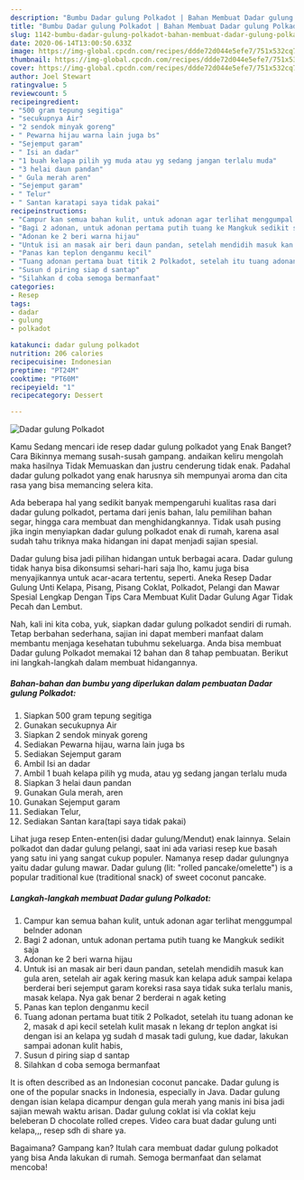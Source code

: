 ```yaml
---
description: "Bumbu Dadar gulung Polkadot | Bahan Membuat Dadar gulung Polkadot Yang Paling Enak"
title: "Bumbu Dadar gulung Polkadot | Bahan Membuat Dadar gulung Polkadot Yang Paling Enak"
slug: 1142-bumbu-dadar-gulung-polkadot-bahan-membuat-dadar-gulung-polkadot-yang-paling-enak
date: 2020-06-14T13:00:50.633Z
image: https://img-global.cpcdn.com/recipes/ddde72d044e5efe7/751x532cq70/dadar-gulung-polkadot-foto-resep-utama.jpg
thumbnail: https://img-global.cpcdn.com/recipes/ddde72d044e5efe7/751x532cq70/dadar-gulung-polkadot-foto-resep-utama.jpg
cover: https://img-global.cpcdn.com/recipes/ddde72d044e5efe7/751x532cq70/dadar-gulung-polkadot-foto-resep-utama.jpg
author: Joel Stewart
ratingvalue: 5
reviewcount: 5
recipeingredient:
- "500 gram tepung segitiga"
- "secukupnya Air"
- "2 sendok minyak goreng"
- " Pewarna hijau warna lain juga bs"
- "Sejemput garam"
- " Isi an dadar"
- "1 buah kelapa pilih yg muda atau yg sedang jangan terlalu muda"
- "3 helai daun pandan"
- " Gula merah aren"
- "Sejemput garam"
- " Telur"
- " Santan karatapi saya tidak pakai"
recipeinstructions:
- "Campur kan semua bahan kulit, untuk adonan agar terlihat menggumpal belnder adonan"
- "Bagi 2 adonan, untuk adonan pertama putih tuang ke Mangkuk sedikit saja"
- "Adonan ke 2 beri warna hijau"
- "Untuk isi an masak air beri daun pandan, setelah mendidih masuk kan gula aren, setelah air agak kering masuk kan kelapa aduk sampai kelapa berderai beri sejemput garam koreksi rasa saya tidak suka terlalu manis, masak kelapa. Nya gak benar 2 berderai n agak keting"
- "Panas kan teplon denganmu kecil"
- "Tuang adonan pertama buat titik 2 Polkadot, setelah itu tuang adonan ke 2, masak d api kecil setelah kulit masak n lekang dr teplon angkat isi dengan isi an kelapa yg sudah d masak tadi gulung, kue dadar, lakukan sampai adonan kulit habis,"
- "Susun d piring siap d santap"
- "Silahkan d coba semoga bermanfaat"
categories:
- Resep
tags:
- dadar
- gulung
- polkadot

katakunci: dadar gulung polkadot 
nutrition: 206 calories
recipecuisine: Indonesian
preptime: "PT24M"
cooktime: "PT60M"
recipeyield: "1"
recipecategory: Dessert

---
```



![Dadar gulung Polkadot](https://img-global.cpcdn.com/recipes/ddde72d044e5efe7/751x532cq70/dadar-gulung-polkadot-foto-resep-utama.jpg)

Kamu Sedang mencari ide resep dadar gulung polkadot yang Enak Banget? Cara Bikinnya memang susah-susah gampang. andaikan keliru mengolah maka hasilnya Tidak Memuaskan dan justru cenderung tidak enak. Padahal dadar gulung polkadot yang enak harusnya sih mempunyai aroma dan cita rasa yang bisa memancing selera kita.

Ada beberapa hal yang sedikit banyak mempengaruhi kualitas rasa dari dadar gulung polkadot, pertama dari jenis bahan, lalu pemilihan bahan segar, hingga cara membuat dan menghidangkannya. Tidak usah pusing jika ingin menyiapkan dadar gulung polkadot enak di rumah, karena asal sudah tahu triknya maka hidangan ini dapat menjadi sajian spesial.

Dadar gulung bisa jadi pilihan hidangan untuk berbagai acara. Dadar gulung tidak hanya bisa dikonsumsi sehari-hari saja lho, kamu juga bisa menyajikannya untuk acar-acara tertentu, seperti. Aneka Resep Dadar Gulung Unti Kelapa, Pisang, Pisang Coklat, Polkadot, Pelangi dan Mawar Spesial Lengkap Dengan Tips Cara Membuat Kulit Dadar Gulung Agar Tidak Pecah dan Lembut.


Nah, kali ini kita coba, yuk, siapkan dadar gulung polkadot sendiri di rumah. Tetap berbahan sederhana, sajian ini dapat memberi manfaat dalam membantu menjaga kesehatan tubuhmu sekeluarga. Anda bisa membuat Dadar gulung Polkadot memakai 12 bahan dan 8 tahap pembuatan. Berikut ini langkah-langkah dalam membuat hidangannya.

<!--inarticleads1-->

##### Bahan-bahan dan bumbu yang diperlukan dalam pembuatan Dadar gulung Polkadot:

1. Siapkan 500 gram tepung segitiga
1. Gunakan secukupnya Air
1. Siapkan 2 sendok minyak goreng
1. Sediakan  Pewarna hijau, warna lain juga bs
1. Sediakan Sejemput garam
1. Ambil  Isi an dadar
1. Ambil 1 buah kelapa pilih yg muda, atau yg sedang jangan terlalu muda
1. Siapkan 3 helai daun pandan
1. Gunakan  Gula merah, aren
1. Gunakan Sejemput garam
1. Sediakan  Telur,
1. Sediakan  Santan kara(tapi saya tidak pakai)


Lihat juga resep Enten-enten(isi dadar gulung/Mendut) enak lainnya. Selain polkadot dan dadar gulung pelangi, saat ini ada variasi resep kue basah yang satu ini yang sangat cukup populer. Namanya resep dadar gulungnya yaitu dadar gulung mawar. Dadar gulung (lit: &#34;rolled pancake/omelette&#34;) is a popular traditional kue (traditional snack) of sweet coconut pancake. 

<!--inarticleads2-->

##### Langkah-langkah membuat Dadar gulung Polkadot:

1. Campur kan semua bahan kulit, untuk adonan agar terlihat menggumpal belnder adonan
1. Bagi 2 adonan, untuk adonan pertama putih tuang ke Mangkuk sedikit saja
1. Adonan ke 2 beri warna hijau
1. Untuk isi an masak air beri daun pandan, setelah mendidih masuk kan gula aren, setelah air agak kering masuk kan kelapa aduk sampai kelapa berderai beri sejemput garam koreksi rasa saya tidak suka terlalu manis, masak kelapa. Nya gak benar 2 berderai n agak keting
1. Panas kan teplon denganmu kecil
1. Tuang adonan pertama buat titik 2 Polkadot, setelah itu tuang adonan ke 2, masak d api kecil setelah kulit masak n lekang dr teplon angkat isi dengan isi an kelapa yg sudah d masak tadi gulung, kue dadar, lakukan sampai adonan kulit habis,
1. Susun d piring siap d santap
1. Silahkan d coba semoga bermanfaat


It is often described as an Indonesian coconut pancake. Dadar gulung is one of the popular snacks in Indonesia, especially in Java. Dadar gulung dengan isian kelapa dicampur dengan gula merah yang manis ini bisa jadi sajian mewah waktu arisan. Dadar gulung coklat isi vla coklat keju beleberan D chocolate rolled crepes. Video cara buat dadar gulung unti kelapa,,, resep sdh di share ya. 

Bagaimana? Gampang kan? Itulah cara membuat dadar gulung polkadot yang bisa Anda lakukan di rumah. Semoga bermanfaat dan selamat mencoba!
